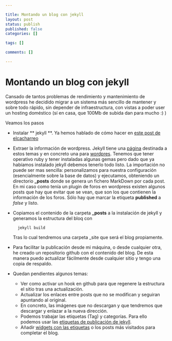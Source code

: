 ```yaml
--- 

title: Montando un blog con jekyll
layout: post
status: publish
published: false
categories: []

tags: []

comments: []

---
```


# Montando un blog con jekyll

Cansado de tantos problemas de rendimiento y mantenimiento de wordpress he decidido migrar a un sistema más sencillo de mantener y sobre todo rápido, sin depender de infraestructura, con vistas a poder user un hosting doméstico (sí en casa, que 100Mb de subida dan para mucho :) )

Veamos los pasos

* Instalar ** jekyll **. Ya hemos hablado de cómo hacer en [este post de elcacharreo](http://blog.elcacharreo.com/2014/02/10/sistema-de-publicacion-de-paginas-estaticas/)

* Extraer la información de wordpress. Jekyll tiene una [página](http://import.jekyllrb.com/docs/home/) destinada a estos temas y en concreto una para [wordpres](http://import.jekyllrb.com/docs/wordpress/). Tenemos que tener operativo ruby y tener instaladas algunas gemas pero dado que ya habíamos instalado jekyll debemos tenerlo todo listo. 
	La importación no puede ser mas sencilla: personalizamos para nuestra configuración (esencialmente sobre la base de datos) y ejecutamos, obteniendo  un directorio **_posts** donde se genera un fichero MarkDown por cada post. 
	En mi caso como tenía un plugin de foros en wordpress existen algunos posts que hay que evitar que se vean, que son los que contienen la información de los foros. Sólo hay que marcar la etiqueta **published** a _false_ y listo.

* Copiamos el contenido de la carpeta **_posts** a la instalación de jekyll y generamos la estructura del bloq con 

		jekyll build

	Tras lo cual tendremos una carpeta _site que será el blog propiamente.

* Para facilitar la publicación desde mi máquina, o desde cualquier otra, he creado un repositorio github con el contenido del blog. De esta manera puedo actualizar fácilmente desde cualquier sitio y tengo una copia de respaldo.

* Quedan pendientes algunos temas:
	* Ver como activar un hook en github para que regenere la estructura el sitio tras una actualización.
	* Actualizar los enlaces entre posts que no se modifican y seguiran apuntando al original.
	* En concreto, las imágenes que no descargan y que tendremos que descargar y enlazar a la nueva dirección.
	* Podemos trabajar las etiquetas (Tag) y categorías. Para ello podemos usar las [etiquetas de publicación de jekyll](http://import.jekyllrb.com/docs/wordpress/).
	* Añadir [widgets con las etiquetas](http://blog.meinside.pe.kr/Adding-tag-cloud-and-archives-page-to-Jekyll/) o los posts más visitados para completar el blog.

